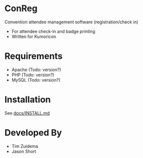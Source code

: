 ConReg
======

Convention attendee management software (registration/check in)

- For attendee check-in and badge printing
- Written for Kumoricon 


Requirements
============

- Apache (Todo: version?)
- PHP (Todo: version?)
- MySQL (Todo: version?)


Installation
============

See [docs/INSTALL.md](docs/INSTALL.md)


Developed By
=============

- Tim Zuidema
- Jason Short
